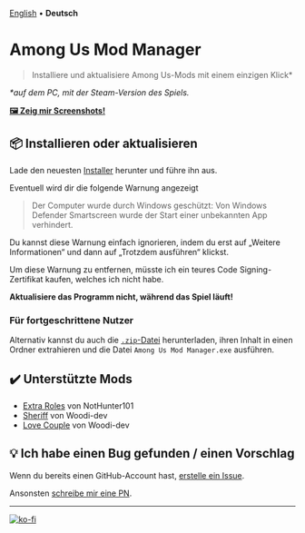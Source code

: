 [English](/README.md) • **Deutsch**

# Among Us Mod Manager
> Installiere und aktualisiere Among Us-Mods mit einem einzigen Klick*

*\*auf dem PC, mit der Steam-Version des Spiels.*

[**🖼️ Zeig mir Screenshots!**](https://ko-fi.com/album/Among-Us-Mod-Manager-L3L13NKR7)

## 📦 Installieren oder aktualisieren 
Lade den neuesten [Installer](https://github.com/moritzruth/among-us-mod-manager/releases/download/v1.1.0/AmongUsModManagerInstaller-1.1.0.exe)
herunter und führe ihn aus.

Eventuell wird dir die folgende Warnung angezeigt

> Der Computer wurde durch Windows geschützt: Von Windows Defender Smartscreen wurde der Start einer unbekannten App
> verhindert.

Du kannst diese Warnung einfach ignorieren, indem du erst auf „Weitere Informationen“ und dann auf
„Trotzdem ausführen“ klickst.

Um diese Warnung zu entfernen, müsste ich ein teures Code Signing-Zertifikat kaufen, welches ich nicht habe.

**Aktualisiere das Programm nicht, während das Spiel läuft!**

### Für fortgeschrittene Nutzer
Alternativ kannst du auch die
[`.zip`-Datei](https://github.com/moritzruth/among-us-mod-manager/releases/download/v1.1.0/AmongUsModManager-1.1.0.zip)
herunterladen, ihren Inhalt in einen Ordner extrahieren und die Datei `Among Us Mod Manager.exe` ausführen.

## ✔️ Unterstützte Mods
- [Extra Roles](https://github.com/NotHunter101/ExtraRolesAmongUs) von NotHunter101
- [Sheriff](https://github.com/Woodi-dev/Among-Us-Sheriff-Mod) von Woodi-dev
- [Love Couple](https://github.com/Woodi-dev/Among-Us-Love-Couple-Mod) von Woodi-dev

## 💡 Ich habe einen Bug gefunden / einen Vorschlag
Wenn du bereits einen GitHub-Account hast,
[erstelle ein Issue](https://github.com/moritzruth/among-us-mod-manager/issues/new).

Ansonsten [schreibe mir eine PN](https://twitter.com/moritz_ruth).

---

[![ko-fi](https://ko-fi.com/img/githubbutton_sm.svg)](https://ko-fi.com/I2I73NKH9)
